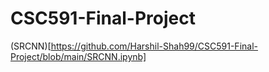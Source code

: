 # CSC591-Final-Project

(SRCNN)[https://github.com/Harshil-Shah99/CSC591-Final-Project/blob/main/SRCNN.ipynb]
